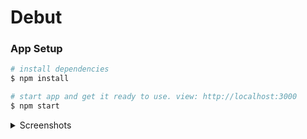 # Debut

### App Setup
```bash
# install dependencies 
$ npm install

# start app and get it ready to use. view: http://localhost:3000
$ npm start
```

<details>
  <summary>Screenshots</summary>
  Plans Page: https://user-images.githubusercontent.com/59766658/225374267-09e6b3a2-e6ac-419f-9702-a13060510977.png
  
  Plan Page: https://user-images.githubusercontent.com/59766658/225374345-5d584019-c9ca-406e-b243-52ff74450c12.png
  
  Create Plan: https://user-images.githubusercontent.com/59766658/225374359-3393127b-98c4-4de6-aec7-63012082709a.png
</details>
